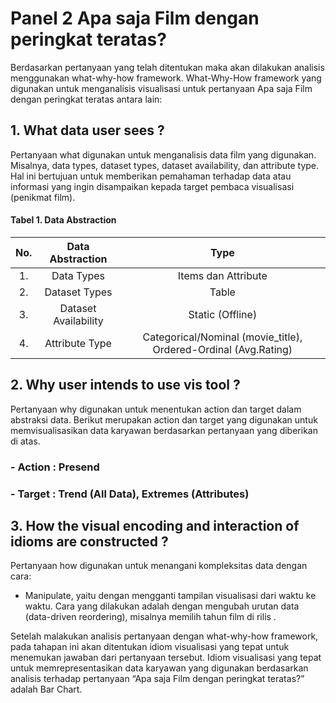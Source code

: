 # Panel 2 Apa saja Film dengan peringkat teratas?

Berdasarkan pertanyaan yang telah ditentukan maka akan dilakukan analisis menggunakan what-why-how framework. 
What-Why-How framework yang digunakan untuk menganalisis visualisasi untuk pertanyaan Apa saja Film dengan peringkat teratas antara lain:
## 1. What data user sees ?
Pertanyaan what digunakan untuk menganalisis data film yang digunakan. 
Misalnya, data types, dataset types, dataset availability, dan attribute type. 
Hal ini bertujuan untuk memberikan pemahaman terhadap data atau informasi yang ingin disampaikan kepada target pembaca visualisasi (penikmat film).

#### Tabel 1. Data Abstraction

**No.**|**Data Abstraction**|**Type**
:-----:|:-----:|:-----:
1.|Data Types|Items dan Attribute
2.|Dataset Types|Table
3.|Dataset Availability|Static (Offline)
4.|Attribute Type|Categorical/Nominal (movie_title), Ordered-Ordinal (Avg.Rating)

## 2. Why user intends to use vis tool ?
Pertanyaan why digunakan untuk menentukan action dan target dalam abstraksi data. 
Berikut merupakan action dan target yang digunakan untuk memvisualisasikan data karyawan berdasarkan pertanyaan yang diberikan di atas.
### - Action : Presend
### - Target : Trend (All Data), Extremes (Attributes)

## 3. How the visual encoding and interaction of idioms are constructed ?
Pertanyaan how digunakan untuk menangani kompleksitas data dengan cara:
- Manipulate, yaitu dengan mengganti tampilan visualisasi dari waktu ke waktu. 
Cara yang dilakukan adalah dengan mengubah urutan data (data-driven reordering), misalnya memilih tahun film di rilis .


Setelah malakukan analisis pertanyaan dengan what-why-how framework, pada tahapan ini akan ditentukan idiom visualisasi yang tepat untuk menemukan jawaban dari pertanyaan tersebut. 
Idiom visualisasi yang tepat untuk memrepresentasikan data karyawan yang digunakan berdasarkan analisis terhadap pertanyaan “Apa saja Film dengan peringkat teratas?” adalah Bar Chart.
